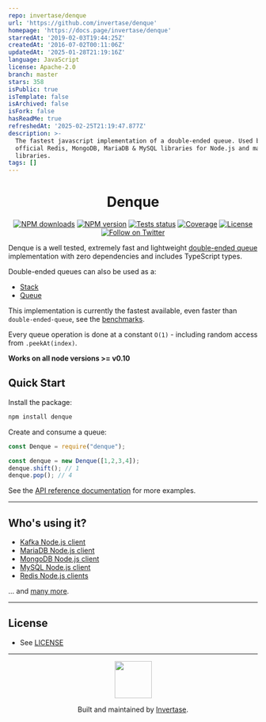 ```yaml
---
repo: invertase/denque
url: 'https://github.com/invertase/denque'
homepage: 'https://docs.page/invertase/denque'
starredAt: '2019-02-03T19:44:25Z'
createdAt: '2016-07-02T00:11:06Z'
updatedAt: '2025-01-28T21:19:16Z'
language: JavaScript
license: Apache-2.0
branch: master
stars: 358
isPublic: true
isTemplate: false
isArchived: false
isFork: false
hasReadMe: true
refreshedAt: '2025-02-25T21:19:47.877Z'
description: >-
  The fastest javascript implementation of a double-ended queue. Used by the
  official Redis, MongoDB, MariaDB & MySQL libraries for Node.js and many other
  libraries.
tags: []
---
```


<p align="center">
  <h1 align="center">Denque</h1>
</p>

<p align="center">
  <a href="https://www.npmjs.com/package/denque"><img src="https://img.shields.io/npm/dm/denque.svg?style=flat-square" alt="NPM downloads"></a>
  <a href="https://www.npmjs.com/package/denque"><img src="https://img.shields.io/npm/v/denque.svg?style=flat-square" alt="NPM version"></a>
  <a href="https://github.com/invertase/denque/actions/workflows/testing.yam"><img src="https://github.com/invertase/denque/actions/workflows/testing.yaml/badge.svg" alt="Tests status"></a>
  <a href="https://codecov.io/gh/invertase/denque"><img src="https://codecov.io/gh/invertase/denque/branch/master/graph/badge.svg?token=rn91iI4bSe" alt="Coverage"></a>
  <a href="/LICENSE"><img src="https://img.shields.io/npm/l/denque.svg?style=flat-square" alt="License"></a>
  <a href="https://twitter.com/invertaseio"><img src="https://img.shields.io/twitter/follow/invertaseio.svg?style=social&label=Follow" alt="Follow on Twitter"></a>
</p>

Denque is a well tested, extremely fast and lightweight [double-ended queue](http://en.wikipedia.org/wiki/Double-ended_queue)
implementation with zero dependencies and includes TypeScript types.

Double-ended queues can also be used as a:

- [Stack](http://en.wikipedia.org/wiki/Stack_\(abstract_data_type\))
- [Queue](http://en.wikipedia.org/wiki/Queue_\(data_structure\))

This implementation is currently the fastest available, even faster than `double-ended-queue`, see the [benchmarks](https://docs.page/invertase/denque/benchmarks).

Every queue operation is done at a constant `O(1)` - including random access from `.peekAt(index)`.

**Works on all node versions >= v0.10**

## Quick Start

Install the package:

```bash
npm install denque
```

Create and consume a queue:

```js
const Denque = require("denque");

const denque = new Denque([1,2,3,4]);
denque.shift(); // 1
denque.pop(); // 4
```


See the [API reference documentation](https://docs.page/invertase/denque/api) for more examples.

---

## Who's using it?

- [Kafka Node.js client](https://www.npmjs.com/package/kafka-node)
- [MariaDB Node.js client](https://www.npmjs.com/package/mariadb)
- [MongoDB Node.js client](https://www.npmjs.com/package/mongodb)
- [MySQL Node.js client](https://www.npmjs.com/package/mysql2)
- [Redis Node.js clients](https://www.npmjs.com/package/redis)

... and [many more](https://www.npmjs.com/browse/depended/denque).


---

## License

- See [LICENSE](/LICENSE)

---

<p align="center">
  <a href="https://invertase.io/?utm_source=readme&utm_medium=footer&utm_campaign=denque">
    <img width="75px" src="https://static.invertase.io/assets/invertase/invertase-rounded-avatar.png">
  </a>
  <p align="center">
    Built and maintained by <a href="https://invertase.io/?utm_source=readme&utm_medium=footer&utm_campaign=denque">Invertase</a>.
  </p>
</p>
